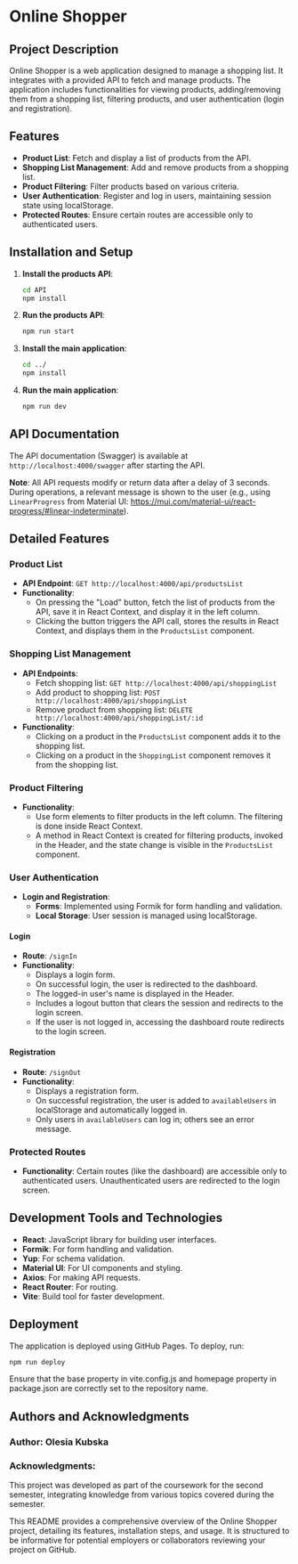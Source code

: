 # Online Shopper

## Project Description

Online Shopper is a web application designed to manage a shopping list. It integrates with a provided API to fetch and manage products. The application includes functionalities for viewing products, adding/removing them from a shopping list, filtering products, and user authentication (login and registration).

## Features

- **Product List**: Fetch and display a list of products from the API.
- **Shopping List Management**: Add and remove products from a shopping list.
- **Product Filtering**: Filter products based on various criteria.
- **User Authentication**: Register and log in users, maintaining session state using localStorage.
- **Protected Routes**: Ensure certain routes are accessible only to authenticated users.

## Installation and Setup

1. **Install the products API**:
    ```bash
    cd API
    npm install
    ```

2. **Run the products API**:
    ```bash
    npm run start
    ```

3. **Install the main application**:
    ```bash
    cd ../
    npm install
    ```

4. **Run the main application**:
    ```bash
    npm run dev
    ```

## API Documentation

The API documentation (Swagger) is available at `http://localhost:4000/swagger` after starting the API.

**Note**: All API requests modify or return data after a delay of 3 seconds. During operations, a relevant message is shown to the user (e.g., using `LinearProgress` from Material UI: https://mui.com/material-ui/react-progress/#linear-indeterminate).

## Detailed Features

### Product List

- **API Endpoint**: `GET http://localhost:4000/api/productsList`
- **Functionality**: 
  - On pressing the "Load" button, fetch the list of products from the API, save it in React Context, and display it in the left column.
  - Clicking the button triggers the API call, stores the results in React Context, and displays them in the `ProductsList` component.

### Shopping List Management

- **API Endpoints**:
  - Fetch shopping list: `GET http://localhost:4000/api/shoppingList`
  - Add product to shopping list: `POST http://localhost:4000/api/shoppingList`
  - Remove product from shopping list: `DELETE http://localhost:4000/api/shoppingList/:id`
- **Functionality**:
  - Clicking on a product in the `ProductsList` component adds it to the shopping list.
  - Clicking on a product in the `ShoppingList` component removes it from the shopping list.

### Product Filtering

- **Functionality**: 
  - Use form elements to filter products in the left column. The filtering is done inside React Context.
  - A method in React Context is created for filtering products, invoked in the Header, and the state change is visible in the `ProductsList` component.

### User Authentication

- **Login and Registration**:
  - **Forms**: Implemented using Formik for form handling and validation.
  - **Local Storage**: User session is managed using localStorage.

#### Login

- **Route**: `/signIn`
- **Functionality**: 
  - Displays a login form.
  - On successful login, the user is redirected to the dashboard.
  - The logged-in user's name is displayed in the Header.
  - Includes a logout button that clears the session and redirects to the login screen.
  - If the user is not logged in, accessing the dashboard route redirects to the login screen.

#### Registration

- **Route**: `/signOut`
- **Functionality**:
  - Displays a registration form.
  - On successful registration, the user is added to `availableUsers` in localStorage and automatically logged in.
  - Only users in `availableUsers` can log in; others see an error message.

### Protected Routes

- **Functionality**: Certain routes (like the dashboard) are accessible only to authenticated users. Unauthenticated users are redirected to the login screen.

## Development Tools and Technologies

- **React**: JavaScript library for building user interfaces.
- **Formik**: For form handling and validation.
- **Yup**: For schema validation.
- **Material UI**: For UI components and styling.
- **Axios**: For making API requests.
- **React Router**: For routing.
- **Vite**: Build tool for faster development.

## Deployment

The application is deployed using GitHub Pages. To deploy, run:

```bash
npm run deploy
 ```

Ensure that the base property in vite.config.js and homepage property in package.json are correctly set to the repository name.

## Authors and Acknowledgments

### Author: Olesia Kubska
### Acknowledgments: 
This project was developed as part of the coursework for the second semester, integrating knowledge from various topics covered during the semester.

This README provides a comprehensive overview of the Online Shopper project, detailing its features, installation steps, and usage. It is structured to be informative for potential employers or collaborators reviewing your project on GitHub.
